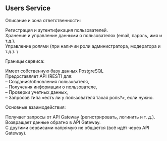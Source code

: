 ## Users Service

Описание и зона ответственности:

Регистрация и аутентификация пользователей. \
Хранение и управление данными о пользователях (email, пароль, имя и т.д.). \
Управление ролями (при наличии роли администратора, модератора и т.д.). \

Границы сервиса:

Имеет собственную базу данных PostgreSQL \
Предоставляет API (REST) для: \
– Создания/обновления пользователя, \
– Получения информации о пользователе, \
– Проверки учетных данных, \
– Запросов типа «есть ли у пользователя такая роль?», если нужно.

Основные взаимодействия:

Получает запросы от API Gateway (регистрировать, логинить и т. д.). \
Возвращает данные обратно в API Gateway. \
С другими сервисами напрямую не общается (всё идёт через API Gateway).